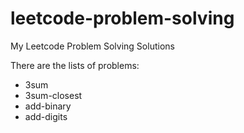 # leetcode-problem-solving
My Leetcode Problem Solving Solutions

There are the lists of problems:
- 3sum
- 3sum-closest
- add-binary
- add-digits
